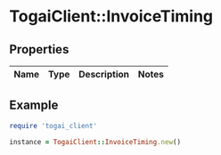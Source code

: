 # TogaiClient::InvoiceTiming

## Properties

| Name | Type | Description | Notes |
| ---- | ---- | ----------- | ----- |

## Example

```ruby
require 'togai_client'

instance = TogaiClient::InvoiceTiming.new()
```

